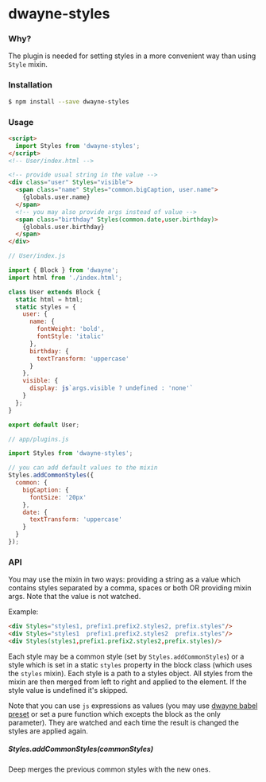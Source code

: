 # dwayne-styles

### Why?

The plugin is needed for setting styles in a more convenient way
than using `Style` mixin.

### Installation

```bash
$ npm install --save dwayne-styles
```

### Usage

```html
<script>
  import Styles from 'dwayne-styles';
</script>
<!-- User/index.html -->

<!-- provide usual string in the value -->
<div class="user" Styles="visible">
  <span class="name" Styles="common.bigCaption, user.name">
    {globals.user.name}
  </span>
  <!-- you may also provide args instead of value -->
  <span class="birthday" Styles(common.date,user.birthday)>
    {globals.user.birthday}
  </span>
</div>
```

```js
// User/index.js

import { Block } from 'dwayne';
import html from './index.html';

class User extends Block {
  static html = html;
  static styles = {
    user: {
      name: {
        fontWeight: 'bold',
        fontStyle: 'italic'
      },
      birthday: {
        textTransform: 'uppercase'
      }
    },
    visible: {
      display: js`args.visible ? undefined : 'none'`
    }
  };
}

export default User;
```

```js
// app/plugins.js

import Styles from 'dwayne-styles';

// you can add default values to the mixin
Styles.addCommonStyles({
  common: {
    bigCaption: {
      fontSize: '20px'
    },
    date: {
      textTransform: 'uppercase'
    }
  }
});
```

### API

You may use the mixin in two ways: providing a string as a value
which contains styles separated by a comma, spaces or both OR
providing mixin args. Note that the value is not watched.

Example:

```html
<div Styles="styles1, prefix1.prefix2.styles2, prefix.styles"/>
<div Styles="styles1  prefix1.prefix2.styles2  prefix.styles"/>
<div Styles(styles1,prefix1.prefix2.styles2,prefix.styles)/>
```

Each style may be a common style (set by `Styles.addCommonStyles`)
or a style which is set in a static `styles` property in the block
class (which uses the `styles` mixin). Each style is a path to a
styles object. All styles from the mixin are then merged from left
to right and applied to the element. If the style value is
undefined it's skipped.

Note that you can use `js` expressions as values (you may use
[dwayne babel preset](https://www.npmjs.com/package/babel-preset-dwayne)
or set a pure function which excepts the block as the only parameter).
They are watched and each time the result is changed the styles
are applied again.

##### Styles.addCommonStyles(commonStyles)

Deep merges the previous common styles with the new ones.

